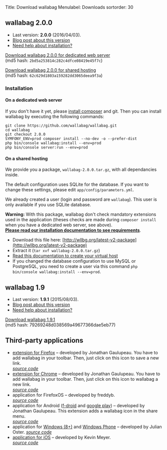 Title: Download wallabag
Menulabel: Downloads
sortorder: 30

## wallabag 2.0.0

 * Last version: **2.0.0** (2016/04/03).
 * [Blog post about this version]({filename}/20160403-wallabag-v2.md)
 * [Need help about installation?]({filename}support.md)

  <a class="btn btn-info btn-lg" href="http://wllbg.org/latest-v2">Download wallabag 2.0.0 for dedicated web server</a><br />
  (md5 hash: `2bd5a253814c282c4dfce08419e45f7c`)

  <a class="btn btn-info btn-lg" href="http://wllbg.org/latest-v2-package">Download wallabag 2.0.0 for shared hosting</a><br />
  (md5 hash: `62c629d1803a159282dd3065deea9f3a`)

### Installation

#### On a dedicated web server

If you don't have it yet, please [install composer](https://getcomposer.org/download/) and git. Then you can install wallabag by executing the following commands:

```
git clone https://github.com/wallabag/wallabag.git
cd wallabag
git checkout 2.0.0
SYMFONY_ENV=prod composer install --no-dev -o --prefer-dist
php bin/console wallabag:install --env=prod
php bin/console server:run --env=prod
```

#### On a shared hosting

We provide you a package, `wallabag-2.0.0.tar.gz`, with all dependancies inside.

The default configuration uses SQLite for the database. If you want to change these settings, please edit `app/config/parameters.yml`.

We already created a user (login and password are `wallabag`). This user is only available if you use SQLite database.

**Warning:** With this package, wallabag don't check mandatory extensions used in the application (theses checks are made during `composer install` when you have a dedicated web server, see above).  
**[Please read our installation documentation to see requirements](http://doc.wallabag.org/en/v2/user/installation.html)**.

* Download this file here: [http://wllbg.org/latest-v2-package](http://wllbg.org/latest-v2-package)
* Extract it (`tar xvf wallabag-2.0.0.tar.gz`)
* [Read this documentation to create your virtual host](http://doc.wallabag.org/en/v2/user/installation.html#installing-on-apache)
* If you changed the database configuration to use MySQL or PostgreSQL, you need to create a user via this command `php bin/console wallabag:install --env=prod`.

## wallabag 1.9

  * Last version: **1.9.1** (2015/08/03).
  * [Blog post about this version]({filename}/20150803-wallabag-v1.9.1-released.md)
  * [Need help about installation?]({filename}support.md)

   <a class="btn btn-info btn-lg" href="http://wllbg.org/latest">Download wallabag 1.9.1</a><br />
   (md5 hash: 79269248d038569a49677366dae5eb77)

## Third-party applications

* [extension for Firefox](https://addons.mozilla.org/firefox/addon/wallabag/) – developed by Jonathan Gaulupeau.
You have to add wallabag in your toolbar. Then, just click on this icon to save a new link.  
*[source code](https://github.com/wallabag/firefox-ext)*
* [extension for Chrome](https://chrome.google.com/webstore/detail/wallabag/bepdcjnnkglfjehplaogpoonpffbdcdj) – developed by Jonathan Gaulupeau.
You have to add wallabag in your toolbar. Then, just click on this icon to wallabag a new link.  
*[source code](https://github.com/wallabag/chrome-ext)*
* application for FirefoxOS – developed by freddyb.  
*[source code](https://github.com/wallabag/wallabag-fxos)*
* application for Android ([f-droid](https://f-droid.org/app/fr.gaulupeau.apps.InThePoche) and [google play](https://play.google.com/store/apps/details?id=fr.gaulupeau.apps.InThePoche)) – developed by Jonathan Gaulupeau.
This extension adds a wallabag icon in the share menu.  
*[source code](https://github.com/wallabag/android-app)*
* application for [Windows (8+)](http://apps.microsoft.com/windows/app/wallabag/f551b9c4-7346-4509-ae46-c6167c705a30) and [Windows Phone](http://www.windowsphone.com/s?appid=d5226cf1-f422-4e00-996c-88e9c5233332) – developed by Julian Oster.
*[source code](https://github.com/wallabag/windows-app)*
* [application for iOS](https://itunes.apple.com/app/wallabag/id828331015?mt=8) – developed by Kevin Meyer.  
*[source code](https://github.com/wallabag/ios-app)*
